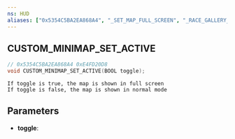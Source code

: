 ```yaml
---
ns: HUD
aliases: ["0x5354C5BA2EA868A4", "_SET_MAP_FULL_SCREEN", "_RACE_GALLERY_FULLSCREEN"]
---
```

## CUSTOM_MINIMAP_SET_ACTIVE

```c
// 0x5354C5BA2EA868A4 0xE4FD20D8
void CUSTOM_MINIMAP_SET_ACTIVE(BOOL toggle);
```

```
If toggle is true, the map is shown in full screen
If toggle is false, the map is shown in normal mode
```

## Parameters
* **toggle**: 

